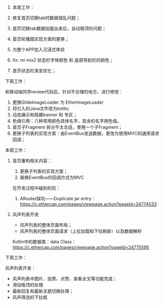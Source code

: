 1. 本周工作：

1. 修复首页切换tab时数据错乱问题；
2. 首页切换tab数据加载出来后，自动吸顶的问题；
3. 首页轮播图实现方案的更换；
4. 为整个APP加入沉浸式体验
5. fix: mi mix2 状态栏字体颜色 和 底部导航栏的颜色；
6. 首页状态栏渐变优化；

下周工作：

和移动端同学review代码后，针对不合理的地方，进行修改：
1. 更换GlideImageLoader 为 EtherImageLoader
2. 将引入的Java文件改为kotlin;
3. 动态展示和隐藏banner 和 专区；
4. 色值引用：八种常用颜色具体名字，其余的名字用色值。
5. 首页子Fragment 拆分不太合适，使用一个子Fragment；
6. 更换子列表的实现方案：由EventBus发送数据，更改为使用MVC的通用请求回调；

本周工作：

1. 首页重构相关内容：
    1. 更换子列表的实现方案；
    2. 替换EventBus的回调方式为MVC

    在开发过程中碰到的坑：

    1. ARouter踩坑——Duplicate jar entry： https://c.ethercap.com/pages/viewpage.action?pageId=24774533
   
2. 风声列表开发
    * 风声列表的整体页面布局；
    * 风声列表的整体页面请求（上拉加载和下拉刷新）以及数据解析

    Kotlin中的数据类：data Class： https://c.ethercap.com/pages/viewpage.action?pageId=24775595 

下周工作：

风声列表开发：

* 风声列表中图片、投票、点赞、查看全文等功能完成；
* 滑动吸顶的处理
* 最新回复和最新主题切换处理；
* 风声筛选的下拉框

    